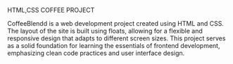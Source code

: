 HTML,CSS COFFEE PROJECT

CoffeeBlendd is a web development project created using HTML
and CSS. The layout of the site is built using floats, allowing for a
flexible and responsive design that adapts to different screen sizes.
This project serves as a solid foundation for learning the essentials
of frontend development, emphasizing clean code practices and
user interface design.
